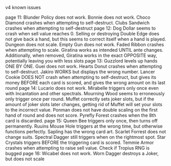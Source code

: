 v4 known issues

page 11: Blunder Policy does not work. Bonnie does not work. Choco Diamond crashes when attempting to self-destruct. Clubs Sandwich crashes when attempting to self-destruct
page 12: Dog Dollar seems to crash when sell value reaches 0. Selling or destroying Double Edge does not give back a hand, but this seems to correct itself when a hand is played. Dungeon does not scale. Empty Gun 
does not work. Faded Ribbon crashes when attempting to scale. Giratina works as intended UNTIL ante changes. Additionally, when removed, Giratina works in the exact OPPOSITE way, potentially leaving you with 
less slots
page 13: Guzzlord levels up hands ONE BY ONE. Guei does not work. Hearts Donut crashes when attempting to self-destruct. Jakiro WORKS but displays the wrong number. Lancer Cookie DOES NOT  crash when attempting
to self-destruct, but gives its money BEFORE each card is scored, and gives the wrong amount on its last round
page 14: Lucario does not work. Mirabelle triggers only once even with Incantation and other spectrals. Mourning Wood seems to erroneously only trigger once per round. Muffet correctly sets joker slots, but if
the amount of joker slots later changes, getting rid of Muffet will set your slots to the incorrect value. Ponman does not have double scaling on the first hand of round and does not score. Pyrefly Forest crashes
when the 8th card is discarded.
page 15: Queen Bee triggers only once, then turns off permanently. Ruuins Mouse Hole triggers at the wrong time, but otherwise functions perfectly. Sapling has the wrong card art. Scarlet Forrest does not change suits. Spectral Dagger still triggers when on the rightmost spot. Star Crystals triggers BEFORE the triggering card is scored. Temmie Armor crashes when attempting to raise sell value. Check if Tropius RNG is bugged
page 16: Wicabel does not work. Worn Dagger destroys a Joker, but does not scale
